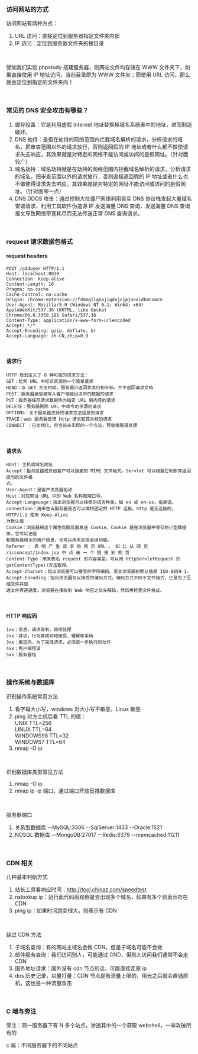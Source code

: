 ### 访问网站的方式

访问网站有两种方式：

1. URL 访问：直接定位到服务器指定文件夹内部
2. IP 访问：定位到服务器文件夹的根目录

<br>

譬如我们实验 phpstudy 搭建服务器，则网站文件均存储在 WWW 文件夹下，如果直接使用 IP 地址访问，当前目录即为 WWW 文件夹；而使用 URL 访问，那么就会定位到指定的文件夹内！

<br>

### 常见的 DNS 安全攻击有哪些？

1. 缓存投毒：它是利用虚假 Internet 地址替换掉域名系统表中的地址，进而制造破坏。
2. DNS 劫持：是指在劫持的网络范围内拦截域名解析的请求，分析请求的域名，把审查范围以外的请求放行，否则返回假的 IP 地址或者什么都不做使请求失去响应，其效果就是对特定的网络不能访问或访问的是假网址。（针对面较广）
3. 域名劫持：域名劫持就是在劫持的网络范围内拦截域名解析的请求，分析请求的域名，把审查范围以外的请求放行，否则直接返回假的 IP 地址或者什么也不做使得请求失去响应，其效果就是对特定的网址不能访问或访问的是假网址。（针对面窄一点）
4. DNS DDOS 攻击：通过控制大批僵尸网络利用真实 DNS 协议栈发起大量域名查询请求，利用工具软件伪造源 IP 发送海量 DNS 查询，发送海量 DNS 查询报文导致网络带宽耗尽而无法传送正常 DNS 查询请求。

<br>

### request 请求数据包格式

#### request headers

```
POST /adduser HTTP/1.1
Host: localhost:8030
Connection: keep-alive
Content-Length: 16
Pragma: no-cache
Cache-Control: no-cache
Origin: chrome-extension://fdmmgilgnpjigdojojpjoooidkmcomcm
User-Agent: Mozilla/5.0 (Windows NT 6.1; Win64; x64) AppleWebKit/537.36 (KHTML, like Gecko)
Chrome/66.0.3359.181 Safari/537.36
Content-Type: application/x-www-form-urlencoded
Accept: */*
Accept-Encoding: gzip, deflate, br
Accept-Language: zh-CN,zh;q=0.9
```

<br>

#### 请求行

```
HTTP 规划定义了 8 种可能的请求方法：
GET：检索 URL 中标识资源的一个简单请求
HEAD：与 GET 方法相同，服务器只返回状态行和头标，并不返回请求文档
POST：服务器接受被写入客户端输出流中的数据的请求
PUT：服务器保存请求数据作为指定 URL 新内容的请求
DELETE：服务器删除 URL 中命令的资源的请求
OPTIONS：关于服务器支持的请求方法信息的请求
TRACE：web 服务器反馈 Http 请求和其头标的请求
CONNECT ：已文档化，但当前未实现的一个方法，预留做隧道处理
```

<br>

#### 请求头

```
HOST: 主机或域名地址
Accept：指浏览器或其他客户可以接爱的 MIME 文件格式。Servlet 可以根据它判断并返回适当的文件格
式。
User-Agent：是客户浏览器名称
Host：对应网址 URL 中的 Web 名称和端口号。
Accept-Langeuage：指出浏览器可以接受的语言种类，如 en 或 en-us，指英语。
connection：用来告诉服务器是否可以维持固定的 HTTP 连接。http 是无连接的，HTTP/1.1 使用 Keep-Alive
为默认值
Cookie：浏览器用这个属性向服务器发送 Cookie。Cookie 是在浏览器中寄存的小型数据体，它可以记载
和服务器相关的用户信息，也可以用来实现会话功能。
Referer ： 表 明 产 生 请 求 的 网 页 URL 。 如 比 从 网 页 /icconcept/index.jsp 中 点 击 一 个 链 接 到 网 页
Content-Type：用来表名 request 的内容类型。可以用 HttpServletRequest 的 getContentType()方法取得。
Accept-Charset：指出浏览器可以接受的字符编码。英文浏览器的默认值是 ISO-8859-1.
Accept-Encoding：指出浏览器可以接受的编码方式。编码方式不同于文件格式，它是为了压缩文件并加
速文件传递速度。浏览器在接收到 Web 响应之后先解码，然后再检查文件格式。
```

<br>

#### HTTP 响应码

```
1xx：信息，请求收到，继续处理
2xx：成功，行为被成功地接受、理解和采纳
3xx：重定向，为了完成请求，必须进一步执行的动作
4xx：客户端错误
5xx：服务器错
```

<br>

### 操作系统与数据库

识别操作系统常见方法

1. 看字母大小写，windows 对大小写不敏感，Linux 敏感
2. ping 对方主机后看 TTL 的值：  
   UNIX TTL=256  
   LINUX TTL=64  
   WINDOWS98 TTL=32  
   WINDOWS7 TTL=64
3. nmap -O ip

<br>

识别数据库类型常见方法

1. nmap -O ip
2. nmap ip -p 端口，通过端口开放反推数据库

<br>

服务器端口

1. 关系型数据库 --MySQL:3306 --SqlServer:1433 --Oracle:1521
2. NOSQL 数据库 --MongoDB:27017 --Redis:6379 --memcached:11211

<br>

### CDN 相关

几种基本判断方式

1. 站长工具看响应时间：http://tool.chinaz.com/speedtest
2. nslookup ip：运行此代码后观察是否出现多个域名，如果有多个则表示存在 CDN
3. ping ip：如果时间跳变很大，则表示有 CDN

<br>

绕过 CDN 方法

1. 子域名查询：有的网站主域名会做 CDN，但是子域名可能不会做
2. 邮件服务查询：我们访问别人，可能通过 CND，但别人访问我们通常不会走 CDN
3. 国外地址请求：国外没有 cdn 节点的话，可能直接走原 ip
4. dns 历史记录，以量打量：CDN 节点是有流量上限的，用光之后就会直通原机，这也是一种流量攻击

<br>

### C 端与旁注

旁注：同一服务器下有 N 多个站点，渗透其中的一个获取 webshell，一举攻破所有的

c 端：不同服务器下的不同站点

<br>
